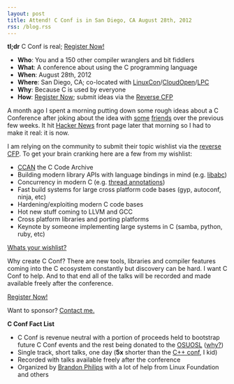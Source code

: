 ```yaml
---
layout: post
title: Attend! C Conf is in San Diego, CA August 28th, 2012
rss: /blog.rss
---
```


**tl;dr** C Conf is real; [Register Now!][register]

- **Who**: You and a 150 other compiler wranglers and bit fiddlers
- **What**: A conference about using the C programming language
- **When**: August 28th, 2012
- **Where**: San Diego, CA; co-located with [LinuxCon][linuxcon]/[CloudOpen][cloudopen]/[LPC][lpc]
- **Why**: Because C is used by everyone
- **How**: [Register Now][register]; submit ideas via the [Reverse CFP][pfc]

[linuxcon]: https://events.linuxfoundation.org/events/linuxcon
[cloudopen]: https://events.linuxfoundation.org/events/cloudopen/
[lpc]: http://linuxplumbersconf.org
[register]: http://www.regonline.com/Register/Checkin.aspx?EventID=1096261
[pfc]: /pfc/

A month ago I spent a morning putting down some rough ideas about a C
Conference after joking about the idea with [some][pq] [friends][polvi]
over the previous few weeks. It hit [Hacker News][hn] front page later
that morning so I had to make it real: it is now.

[pq]: http://paul.querna.org
[polvi]: http://alex.polvi.net
[hn]: http://news.ycombinator.com/item?id=3718414

I am relying on the community to submit their topic wishlist via the
[reverse CFP][pfc]. To get your brain cranking here are a few from my
wishlist:

- [CCAN][ccan] the C Code Archive
- Building modern library APIs with language bindings in mind (e.g. [libabc][libabc])
- Concurrency in modern C (e.g. [thread annotations][lwn])
- Fast build systems for large cross platform code bases (gyp, autoconf, ninja, etc)
- Hardening/exploiting modern C code bases
- Hot new stuff coming to LLVM and GCC
- Cross platform libraries and porting platforms
- Keynote by someone implementing large systems in C (samba, python,
  ruby, etc)

[Whats your wishlist?][pfc]

[ccan]: http://ccodearchive.net/index.html
[libabc]: http://lwn.net/Articles/465093/
[lwn]: http://lwn.net/Articles/493599/

Why create C Conf? There are new tools, libraries and compiler features
coming into the C ecosystem constantly but discovery can be hard. I want
C Conf to help. And to that end all of the talks will be recorded and
made available freely after the conference.

[Register Now!][register]

Want to sponsor? <a href="mailto:contact@cconf.org">Contact me.</a>

**C Conf Fact List**

- C Conf is revenue neutral with a portion of proceeds held to bootstrap
  future C Conf events and the rest being donated to the
  [OSUOSL][osuosl] ([why?][why])
- Single track, short talks, one day (**5x** shorter than the [C++ conf][cppnow], I kid)
- Recorded with talks available freely after the conference
- Organized by [Brandon Philips][me] with a lot of help from
  Linux Foundation and others

[osuosl]: http://osuosl.org
[why]: http://ifup.org/2012/04/27/c-conf-and-the-osuosl/
[me]: http://ifup.org
[cppnow]: http://cppnow.org
